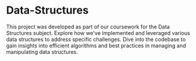 # Data-Structures
This project was developed as part of our coursework for the Data Structures subject. Explore how we've implemented and leveraged various data structures to address specific challenges. Dive into the codebase to gain insights into efficient algorithms and best practices in managing and manipulating data structures. 
